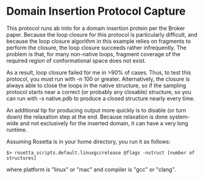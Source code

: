 Domain Insertion Protocol Capture
=================================

This protocol runs ab inito for a domain insertion protein per the Broker 
paper. Because the loop closure for this protocol is particularly difficult,
and because the loop closure algorithm in this example relies on fragments
to perform the closure, the loop closure succeeds rather infrequently. The
problem is that, for many non-native loops, fragment coverage of the
required region of conformational space does not exist.

As a result, loop closure failed for me in >90% of cases. Thus, to test
this protocol, you must run with -n 100 or greater. Alternatively, the
closure is always able to close the loops in the native structure, so if
the sampling protocol starts near a correct (or probably any closable)
structure, so you can run with -s native.pdb to produce a closed structure
nearly every time.

An additional tip for producing output more quickly is to disable (or
turn down) the relaxation step at the end. Because relaxation is done
system-wide and not exclusively for the inserted domain, it can have
a very long runtime.

Assuming Rosetta is in your home directory, you run it as follows:

    $> rosetta_scripts.default.linuxgccrelease @flags -nstruct [number of structures]

where platform is "linux" or "mac" and compiler is "gcc" or "clang".
